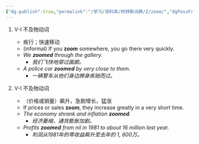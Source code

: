 ```yaml
---
{"dg-publish":true,"permalink":"/学习/资料库/柯林斯词典/Z/zoom/","dgPassFrontmatter":true}
---
```


1. V-I 不及物动词
	- 疾行；快速移动
	- (informal) If you **zoom** somewhere, you go there very quickly.
	- *We **zoomed** through the gallery.*
		- *我们飞快地穿过画廊。*
	- *A police car **zoomed** by very close to them.*
		- *一辆警车从他们身边擦身疾驰而过。*

2. V-I 不及物动词
	- （价格或销量）飙升，急剧增长，猛涨
	- If prices or sales **zoom**, they increase greatly in a very short time.
	- *The economy shrank and inflation **zoomed**.*
		- *经济萎缩，通货膨胀加剧。*
	- *Profits **zoomed** from nil in 1981 to about 16 million last year.*
		- *利润从1981年的零收益飙升至去年的 1, 600万。*